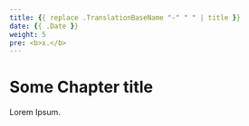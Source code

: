```yaml
---
title: {{ replace .TranslationBaseName "-" " " | title }}
date: {{ .Date }}
weight: 5
pre: <b>x.</b>
---
```


# Some Chapter title

Lorem Ipsum.